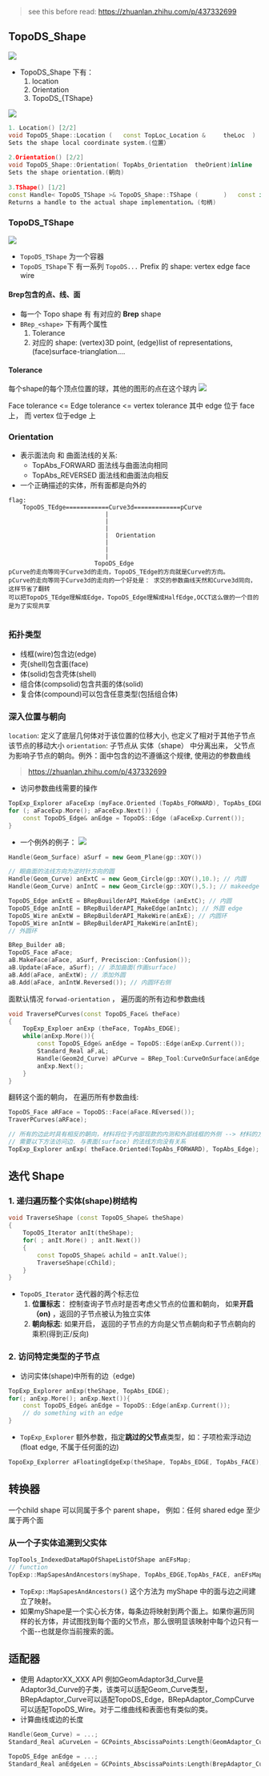 
> see this before read: https://zhuanlan.zhihu.com/p/437332699

## TopoDS_Shape
![](https://pic3.zhimg.com/80/v2-583f129f2f0989a3e449abfc9cf26b16_720w.jpg)

- TopoDS_Shape 下有：
	1. location
	2. Orientation
	3. TopoDS_{TShape}

![](https://pic1.zhimg.com/80/v2-0db7da78eefc04ac6f22cd5eea69345c_720w.jpg)

```cpp
1. Location() [2/2]
void TopoDS_Shape::Location	(	const TopLoc_Location & 	theLoc	)	 inline
Sets the shape local coordinate system.(位置）
 
2.Orientation() [2/2]
void TopoDS_Shape::Orientation(	TopAbs_Orientation 	theOrient)inline
Sets the shape orientation.(朝向)
 
3.TShape() [1/2]
const Handle< TopoDS_TShape >& TopoDS_Shape::TShape	(		)	const inline
Returns a handle to the actual shape implementation。(句柄)
```
### TopoDS_TShape

![](https://pic3.zhimg.com/80/v2-dbd72797a5a238b818797004429dcada_720w.webp)

- `TopoDS_TShape` 为一个容器
- `TopoDS_TShape`下 有一系列 `TopoDS...` Prefix 的 shape: vertex edge face wire

#### Brep包含的点、线、面
- 每一个 Topo shape 有 有对应的 **Brep**  shape
- `BRep_<shape>` 下有两个属性
	1. Tolerance
	2. 对应的 shape: (vertex)3D point, (edge)list of representations, (face)surface-trianglation....

#### Tolerance
每个shape的每个顶点位置的球，其他的图形的点在这个球内
![](https://pic2.zhimg.com/80/v2-7109b650cd6b76ccea12eaebd7084509_720w.webp)

Face tolerance <= Edge tolerance <= vertex tolerance
其中 edge 位于 face 上， 而 vertex 位于edge 上

### Orientation
- 表示面法向 和 曲面法线的关系:
	- TopAbs_FORWARD 面法线与曲面法向相同
	- TopAbs_REVERSED 面法线和曲面法向相反
-  一个正确描述的实体，所有面都是向外的
```
flag:
	TopoDS_TEdge============Curve3d=============pCurve
						   |
						   |
						   |
						   |  Orientation 
						   |
						   |   
						   |             
						TopoDS_Edge
pCurve的走向等同于Curve3d的走向，TopoDS_TEdge的方向就是Curve的方向。
pCurve的走向等同于Curve3d的走向的一个好处是： 求交的参数曲线天然和Curve3d同向，这样节省了翻转							
可以把TopoDS_TEdge理解成Edge，TopoDS_Edge理解成HalfEdge,OCCT这么做的一个目的是为了实现共享
   
```


### 拓扑类型
-   线框(wire)包含边(edge)
-   壳(shell)包含面(face)
-   体(solid)包含壳体(shell)
-   组合体(compsolid)包含共面的体(solid)
-   复合体(compound)可以包含任意类型(包括组合体)

### 深入位置与朝向
`location`:  定义了底层几何体对于该位置的位移大小, 也定义了相对于其他子节点该节点的移动大小
`orientation`: 子节点从 实体（shape） 中分离出来， 父节点为影响子节点的朝向。例外：面中包含的边不遵循这个规律, 使用边的参数曲线
>https://zhuanlan.zhihu.com/p/437332699
- 访问参数曲线需要的操作
```cpp
TopExp_Explorer aFaceExp (myFace.Oriented (TopAbs_FORWARD), TopAbs_EDGE);
for (; aFaceExp.More(); aFaceExp.Next()) {
    const TopoDS_Edge& anEdge = TopoDS::Edge (aFaceExp.Current());
}
```
- 一个例外的例子：
 ![](https://pic1.zhimg.com/80/v2-4ecfc143d74cf2eec7260d8469403258_720w.webp)
```cpp
Handle(Geom_Surface) aSurf = new Geom_Plane(gp::XOY())

// 眼曲面的法线方向为逆时针方向的圆
Handle(Geom_Curve) anExtC = new Geom_Circle(gp::XOY(),10.); // 内圆
Handle(Geom_Curve) anIntC = new Geom_Circle(gp::XOY(),5.); // makeedge 外圆

TopoDS_Edge anExtE = BRepBuuilderAPI_MakeEdge (anExtC); // 内圆
TopoDS_Edge anIntE = BRepBuilderAPI_MakeEdge(anIntc); // 外圆 edge
TopoDS_Wire anExtW = BRepBuilderAPI_MakeWire(anExE); // 内圆环
TopoDS_Wire anIntW = BRepBuilderAPI_MakeWire(anIntE);
// 外圆环

BRep_Builder aB;
TopoDS_Face aFace;
aB.MakeFace(aFace, aSurf, Preciscion::Confusion());
aB.Update(aFace, aSurf); // 添加曲面(作画surface)
aB.Add(aFace, anExtW); // 添加外圆
aB.Add(aFace, anIntW.Reversed()); // 内圆环右侧
```
面默认情况 `forwad-orientation` ， 遍历面的所有边和参数曲线
```cpp
void TraversePCurves(const TopoDS_Face& theFace)
{
	TopExp_Exploer anExp (theFace, TopAbs_EDGE);
	while(anExp.More()){
		const TopoDS_Edge& anEdge = TopoDS::Edge(anExp.Current());
		Standard_Real aF,aL;
		Handle(Geom2d_Curve) aPCurve = BRep_Tool:CurveOnSurface(anEdge, theFace, aF, aL);
		anExp.Next();
	}
}
```
翻转这个面的朝向， 在遍历所有参数曲线:
```cpp
TopoDS_Face aRFace = TopoDS::Face(aFace.REversed());
TraverPCurves(aRFace);

// 所有的边此时具有相反的朝向，材料将位于内部现款的内测和外部线框的外侧 --> 材料的方向明显错误
// 需要以下方法访问边. 与表面(surface）的法线方向没有关系
TopExp_Explorer anExp( theFace.Oriented(TopAbs_FORWARD), TopAbs_Edge);
```


## 迭代 Shape
### 1. 递归遍历整个实体(shape)树结构
```cpp
void TraverseShape (const TopoDS_Shape& theShape)
{
	TopoDS_Iterator anIt(theShape);
	for( ; anIt.More() ; anIt.Next())
	{
		const TopoDS_Shape& achild = anIt.Value();
		TraverseShape(cChild);
	}
}
```

- `TopoDS_Iterator` 迭代器的两个标志位
	1. **位置标志**： 控制查询子节点时是否考虑父节点的位置和朝向， 如果**开启（on)** ，返回的子节点被认为独立实体
	2. **朝向标志**:  如果开启， 返回的子节点的方向是父节点朝向和子节点朝向的乘积(得到正/反向)

### 2. 访问特定类型的子节点
- 访问实体(shape)中所有的边（edge)
```cpp
TopExp_Explorer anExp(theShape, TopAbs_EDGE);
for(; anExp.More(); anExp.Next()){
	const TopoDS_Edge& anEdge = TopoDS::Edge(anExp.Current());
	// do something with an edge
}
```
- `TopExp_Explorer` 额外参数，指定**跳过的父节点**类型，如：子项检索浮动边(float edge, 不属于任何面的边)
```cpp
TopoExp_Explorrer aFloatingEdgeExp(theShape, TopAbs_EDGE, TopAbs_FACE);
```


## 转换器

一个child shape 可以同属于多个 parent shape， 例如：任何 shared edge 至少 属于两个面

### 从一个子实体追溯到父实体
```cpp
TopTools_IndexedDataMapOfShapeListOfShape anEFsMap;
// function
TopExp::MapSapesAndAncestors(myShape, TopAbs_EDGE,TopAbs_FACE, anEFsMap);
```
- `TopExp::MapSapesAndAncestors()` 这个方法为 myShape 中的面与边之间建立了映射。
- 如果myShape是一个实心长方体，每条边将映射到两个面上。如果你遍历同样的长方体，并试图找到每个面的父节点，那么很明显该映射中每个边只有一个面--也就是你当前搜索的面。


## 适配器
- 使用 AdaptorXX_XXX API
例如GeomAdaptor3d_Curve是Adaptor3d_Curve的子类，该类可以适配Geom_Curve类型，BRepAdaptor_Curve可以适配TopoDS_Edge，BRepAdaptor_CompCurve可以适配TopoDS_Wire。对于二维曲线和表面也有类似的类。
- 计算曲线或边的长度
```cpp
Handle(Geom_Curve) = ...;
Standard_Real aCurveLen = GCPoints_AbscissaPoints:Length(GeomAdaptor_Curve(aCurve));

TopoDS_Edge anEdge = ...;
Standard_Real anEdgeLen = GCPoints_AbscissaPoints:Length(BrepAdaptor_Curve(anEdge));

```